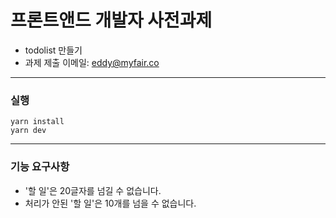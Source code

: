 # 프론트앤드 개발자 사전과제
- todolist 만들기
- 과제 제출 이메일: eddy@myfair.co
---
### 실행
```
yarn install
yarn dev
```
---
### 기능 요구사항
- '할 일'은 20글자를 넘길 수 없습니다.
- 처리가 안된 '할 일'은 10개를 넘을 수 없습니다.
